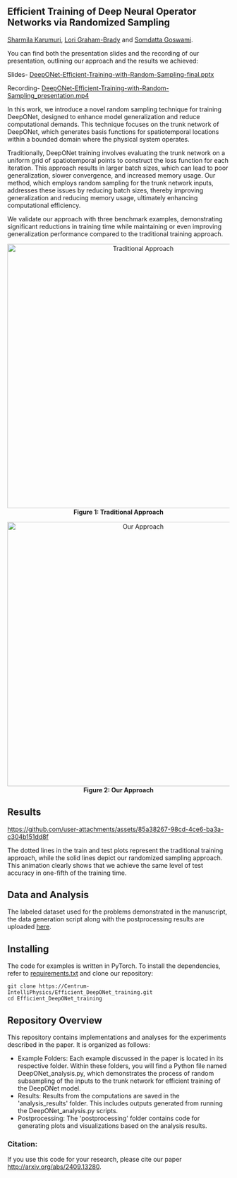 ## **Efficient Training of Deep Neural Operator Networks via Randomized Sampling**
[Sharmila Karumuri](https://scholar.google.com/citations?user=uY1G-S0AAAAJ&hl=en), [Lori Graham-Brady](https://scholar.google.com/citations?user=xhj8q8cAAAAJ&hl=en) and [Somdatta Goswami](https://scholar.google.com/citations?user=GaKrpSkAAAAJ&hl=en).

You can find both the presentation slides and the recording of our presentation, outlining our approach and the results we achieved:

Slides- [DeepONet-Efficient-Training-with-Random-Sampling-final.pptx](https://github.com/user-attachments/files/17442591/DeepONet-randomization-study-final.pptx)

Recording- [DeepONet-Efficient-Training-with-Random-Sampling_presentation.mp4](https://github.com/user-attachments/assets/90aea455-5b07-446e-b5f0-0d7cf8139f90)

In this work, we introduce a novel random sampling technique for training DeepONet, designed to enhance model generalization and reduce computational demands. This technique focuses on the trunk network of DeepONet, which generates basis functions for spatiotemporal locations within a bounded domain where the physical system operates.

Traditionally, DeepONet training involves evaluating the trunk network on a uniform grid of spatiotemporal points to construct the loss function for each iteration. This approach results in larger batch sizes, which can lead to poor generalization, slower convergence, and increased memory usage. Our method, which employs random sampling for the trunk network inputs, addresses these issues by reducing batch sizes, thereby improving generalization and reducing memory usage, ultimately enhancing computational efficiency.

We validate our approach with three benchmark examples, demonstrating significant reductions in training time while maintaining or even improving generalization performance compared to the traditional training approach.

<p align="center">
  <img src="https://github.com/user-attachments/assets/e008fb78-ca0b-419a-b44d-5ce5daaf460e" alt="Traditional Approach" width="600"/>
  <br/>
  <strong>Figure 1: Traditional Approach</strong>
</p>

<p align="center">
  <img src="https://github.com/user-attachments/assets/7d6fa128-cedb-4949-943d-f1d4be83c275" alt="Our Approach" width="600"/>
  <br/>
  <strong>Figure 2: Our Approach</strong>
</p>

## Results
https://github.com/user-attachments/assets/85a38267-98cd-4ce6-ba3a-c304b151dd8f

The dotted lines in the train and test plots represent the traditional training approach, while the solid lines depict our randomized sampling approach. This animation clearly shows that we achieve the same level of test accuracy in one-fifth of the training time.


## Data and Analysis

The labeled dataset used for the problems demonstrated in the manuscript, the data generation script along with the postprocessing results are uploaded [here](https://livejohnshopkins-my.sharepoint.com/:f:/g/personal/sgoswam4_jh_edu/EggFTAkvzdhMirX6A3ZglUABetWx7U0l-hfyAuxPuvDWFw?e=PObtYk).

## Installing

The code for examples is written in PyTorch. To install the dependencies, refer to [requirements.txt](https://github.com/Centrum-IntelliPhysics/Efficient_DeepONet_training/tree/main/requirements.txt) and clone our repository:
```
git clone https://Centrum-IntelliPhysics/Efficient_DeepONet_training.git
cd Efficient_DeepONet_training
```
## Repository Overview

This repository contains implementations and analyses for the experiments described in the paper. It is organized as follows:

* Example Folders: Each example discussed in the paper is located in its respective folder. Within these folders, you will find a Python file named DeepONet_analysis.py, which demonstrates the process of random subsampling of the inputs to the trunk network for efficient training of the DeepONet model.
* Results: Results from the computations are saved in the 'analysis_results' folder. This includes outputs generated from running the DeepONet_analysis.py scripts.
* Postprocessing: The 'postprocessing' folder contains code for generating plots and visualizations based on the analysis results.
  
### Citation:
If you use this code for your research, please cite our paper http://arxiv.org/abs/2409.13280.
